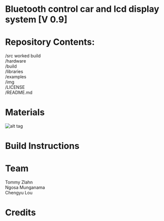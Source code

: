 Bluetooth control car and lcd display system [V 0.9]
===================================

Repository Contents:
===================================
/src worked build<br />
/hardware <br />
/build <br />
/libraries <br />
/examples <br />
/img <br />
/LICENSE <br />
/README.md <br />

Materials
===================================
![alt tag](https://github.com/oscar666666/cs207project/blob/master/img/Cap87654ture.JPG)

Build Instructions
===================================

Team
===================================
Tommy Zlahn<br />
Ngosa Munganama<br />
Chengyu Lou<br />


Credits
===================================

